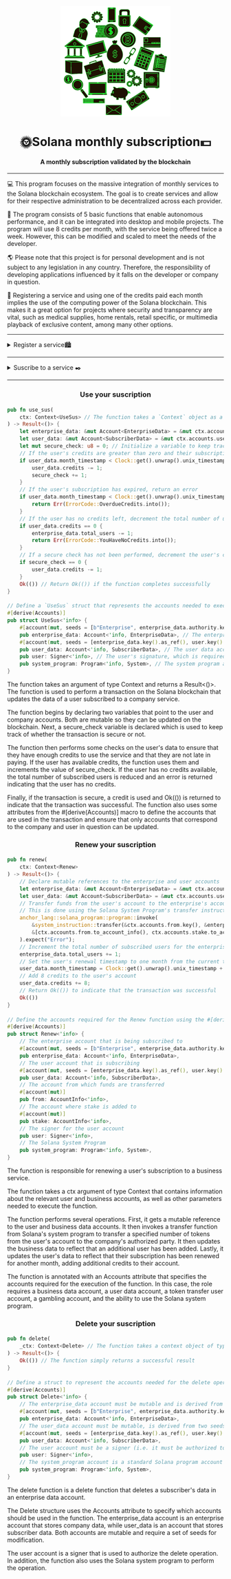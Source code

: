 <div align="center">

![suscription](/suscription.png)


<h1>🌞Solana monthly subscription💵</h1>
<h4>A monthly subscription validated by the blockchain</h4>
</div>

---

<div>
  💻 This program focuses on the massive integration of monthly services to the Solana blockchain ecosystem. The goal is to create services and allow for their respective administration to be decentralized across each provider.

  🔧 The program consists of 5 basic functions that enable autonomous performance, and it can be integrated into desktop and mobile projects. The program will use 8 credits per month, with the service being offered twice a week. However, this can be modified and scaled to meet the needs of the developer.

  🌎 Please note that this project is for personal development and is not subject to any legislation in any country. Therefore, the responsibility of developing applications influenced by it falls on the developer or company in question.

  💪 Registering a service and using one of the credits paid each month implies the use of the computing power of the Solana blockchain. This makes it a great option for projects where security and transparency are vital, such as medical supplies, home rentals, retail specific, or multimedia playback of exclusive content, among many other options.

---

<details>
<summary>Register a service🏙️</summary>

<br>

```rust
pub fn create(
    ctx: Context<Create>,
    share_amount: u64,
    name: String
) -> Result<()> {
    // Get the enterprise_data account and PDA (program-derived address)
    let enterprise_data: &mut Account<EnterpriseData> = &mut ctx.accounts.enterprise_data;
    let (_pda, bump) = Pubkey::find_program_address(&[b"Enterprise", ctx.accounts.user.key().as_ref()], ctx.program_id);
    // Set the authority, name, and other fields in the enterprise_data account
    enterprise_data.authority = ctx.accounts.user.key();
    enterprise_data.bump_original = bump;
    enterprise_data.name = name;
    enterprise_data.total_users = 0;
    enterprise_data.amount_per_month = share_amount;
    enterprise_data.secure_check = Clock::get().unwrap().unix_timestamp + 2332800;
    // Return Ok if successful
    Ok(())
}

// Define a struct for the create function's accounts
#[derive(Accounts)]
pub struct Create<'info> {
    // Initialize enterprise_data account with seeds, payer, and space
    #[account(init, seeds = [b"Enterprise", user.key().as_ref()], bump, payer = user, space = 8 + EnterpriseData::LEN)]
    pub enterprise_data: Account<'info, EnterpriseData>,
    #[account(mut)]
    pub user: Signer<'info>, // mutable user account
    pub system_program: Program<'info, System>, // system program account
}
```
The create function takes three parameters: a Context, a u64 value named share_amount, and a string named name. The return type of the function is Result<()>, which means that the function can return an Ok(()) value on success or an Err value on error.

Inside the function, you define a variable enterprise_data that is a reference to an Account<EnterpriseData> account. This account is initialized using the #[account(init)] macro and is stored in the variable enterprise_data.

The Pubkey::find_program_address function is also used to generate a unique public account address for the company account being created. The address is made up of a seed and a bump value that is generated from the string "Enterprise" and the public key of the user who is creating the account. This address is used as a seed to initialize the company account.

The company account information is updated with the values provided in the function parameters. Finally, an Ok(()) value is returned if the operation was successful.

The function also uses the #[derive(Accounts)] macro to define a Create structure that represents the accounts needed to execute the function. This structure includes an enterprise_data account, a user account, and a system program account. These accounts are passed as arguments to the create function via the ctx parameter, which is of type Context<Create>.

</details>

---

<details>
<summary>Suscribe to a service ✒️ </summary>

<br>

```rust
pub fn suscribe(
    ctx: Context<Suscribe>,
    name: String,
    lastname: String
) -> Result<()> {
    // Check if name or lastname are too long
    if name.chars().count() > 20 {
        return Err(ErrorCode::TooLong.into())
    }
    if lastname.chars().count() > 20 {
        return Err(ErrorCode::TooLong.into())
    }
    // Get mutable reference to user_data account
    let user_data: &mut Account<SubscriberData> = &mut ctx.accounts.user_data;
    // Generate PDA and bump using the keys of the enterprise and user accounts
    let (_pda, bump) = Pubkey::find_program_address(&[ctx.accounts.enterprise_data.key().as_ref(), ctx.accounts.user.key().as_ref()], ctx.program_id);
    // Transfer funds from 'from' account to the enterprise authority account
    anchor_lang::solana_program::program::invoke(
        &system_instruction::transfer(&ctx.accounts.from.key(), &ctx.accounts.enterprise_data.authority, ctx.accounts.enterprise_data.amount_per_month),
        &[ctx.accounts.from.to_account_info(), ctx.accounts.stake.to_account_info().clone()],
    ).expect("Error");
    // Get mutable reference to enterprise_data account
    let enterprise_data: &mut Account<EnterpriseData> = &mut ctx.accounts.enterprise_data;
    // Increment total_users count
    enterprise_data.total_users += 1;
    // Set user_data bump, month_timestamp, and credits
    user_data.bump = bump;
    user_data.month_timestamp = Clock::get().unwrap().unix_timestamp + 2592000;
    user_data.credits = 8;
    // Return Ok if everything is successful
    Ok(())
}

// Define accounts required for subscription
#[derive(Accounts)]
pub struct Suscribe<'info> {
    #[account(mut, seeds = [b"Enterprise", enterprise_data.authority.key().as_ref()], bump = enterprise_data.bump_original)]
    pub enterprise_data: Account<'info, EnterpriseData>,
    #[account(init, seeds = [enterprise_data.key().as_ref(), user.key().as_ref()], bump, payer = from, space = 8 + SubscriberData::LEN)]
    pub user_data: Account<'info, SubscriberData>,
    /// CHECK: This is not dangerous
    #[account(mut)]
    pub from: AccountInfo<'info>,
    /// CHECK: This is not dangerous
    #[account(mut)]
    pub stake: AccountInfo<'info>,
    pub user: Signer<'info>,
    pub system_program: Program<'info, System>,
}
```

The function takes as input the user's information, including their first and last name, as well as the information of the company that provides the service. The function performs several operations, including validating the length of the first and last name, transferring a specified amount of money from the user's account to the company's account, updating company data, and creating a new user account.

In the function itself, various validations and account management operations are performed, including validating the length of the first and last name, transferring an amount of money, updating company data, and creating a new user account.

The feature also uses the blockchain clock to set the subscription expiration date and the number of credits available to the user.

</details>

---

<h3 align="center">Use your suscription</h3>

```rust
pub fn use_sus(
    ctx: Context<UseSus> // The function takes a `Context` object as a parameter
) -> Result<()> {
    let enterprise_data: &mut Account<EnterpriseData> = &mut ctx.accounts.enterprise_data; // Get a mutable reference to the enterprise data account
    let user_data: &mut Account<SubscriberData> = &mut ctx.accounts.user_data; // Get a mutable reference to the user data account
    let mut secure_check: u8 = 0; // Initialize a variable to keep track of whether a secure check has been performed
    // If the user's credits are greater than zero and their subscription has not expired, decrement their credits and perform a secure check
    if user_data.month_timestamp < Clock::get().unwrap().unix_timestamp && user_data.credits > 0 {
        user_data.credits -= 1;
        secure_check += 1;
    }
    // If the user's subscription has expired, return an error
    if user_data.month_timestamp < Clock::get().unwrap().unix_timestamp {
        return Err(ErrorCode::OverdueCredits.into());
    }
    // If the user has no credits left, decrement the total number of users and return an error
    if user_data.credits == 0 {
        enterprise_data.total_users -= 1;
        return Err(ErrorCode::YouHaveNoCredits.into());
    }
    // If a secure check has not been performed, decrement the user's credits and return Ok(())
    if secure_check == 0 {
        user_data.credits -= 1;
    }
    Ok(()) // Return Ok(()) if the function completes successfully
}

// Define a `UseSus` struct that represents the accounts needed to execute the `use_sus` function
#[derive(Accounts)]
pub struct UseSus<'info> {
    #[account(mut, seeds = [b"Enterprise", enterprise_data.authority.key().as_ref()], bump = enterprise_data.bump_original)]
    pub enterprise_data: Account<'info, EnterpriseData>, // The enterprise data account, which is mutable and requires a seed
    #[account(mut, seeds = [enterprise_data.key().as_ref(), user.key().as_ref()], bump = user_data.bump)]
    pub user_data: Account<'info, SubscriberData>, // The user data account, which is mutable and requires two seeds
    pub user: Signer<'info>, // The user's signature, which is required to execute the function
    pub system_program: Program<'info, System>, // The system program account, which is required to execute the function
}
```

The function takes an argument of type Context<UseSus> and returns a Result<()>. The function is used to perform a transaction on the Solana blockchain that updates the data of a user subscribed to a company service.

The function begins by declaring two variables that point to the user and company accounts. Both are mutable so they can be updated on the blockchain. Next, a secure_check variable is declared which is used to keep track of whether the transaction is secure or not.

The function then performs some checks on the user's data to ensure that they have enough credits to use the service and that they are not late in paying. If the user has available credits, the function uses them and increments the value of secure_check. If the user has no credits available, the total number of subscribed users is reduced and an error is returned indicating that the user has no credits.

Finally, if the transaction is secure, a credit is used and Ok(()) is returned to indicate that the transaction was successful. The function also uses some attributes from the #[derive(Accounts)] macro to define the accounts that are used in the transaction and ensure that only accounts that correspond to the company and user in question can be updated.

<h3 align="center">Renew your suscription</h3>

```rust
pub fn renew(
    ctx: Context<Renew>
) -> Result<()> {
    // Declare mutable references to the enterprise and user accounts
    let enterprise_data: &mut Account<EnterpriseData> = &mut ctx.accounts.enterprise_data;
    let user_data: &mut Account<SubscriberData> = &mut ctx.accounts.user_data;
    // Transfer funds from the user's account to the enterprise's account
    // This is done using the Solana System Program's transfer instruction
    anchor_lang::solana_program::program::invoke(
        &system_instruction::transfer(&ctx.accounts.from.key(), &enterprise_data.authority, enterprise_data.amount_per_month),
        &[ctx.accounts.from.to_account_info(), ctx.accounts.stake.to_account_info().clone()],
    ).expect("Error");
    // Increment the total number of subscribed users for the enterprise
    enterprise_data.total_users += 1;
    // Set the user's renewal timestamp to one month from the current timestamp
    user_data.month_timestamp = Clock::get().unwrap().unix_timestamp + 2592000;
    // Add 8 credits to the user's account
    user_data.credits += 8;
    // Return Ok(()) to indicate that the transaction was successful
    Ok(())
}

// Define the accounts required for the Renew function using the #[derive(Accounts)] macro
#[derive(Accounts)]
pub struct Renew<'info> {
    // The enterprise account that is being subscribed to
    #[account(mut, seeds = [b"Enterprise", enterprise_data.authority.key().as_ref()], bump = enterprise_data.bump_original)]
    pub enterprise_data: Account<'info, EnterpriseData>,
    // The user account that is subscribing
    #[account(mut, seeds = [enterprise_data.key().as_ref(), user.key().as_ref()], bump = user_data.bump)]
    pub user_data: Account<'info, SubscriberData>,
    // The account from which funds are transferred
    #[account(mut)]
    pub from: AccountInfo<'info>,
    // The account where stake is added to
    #[account(mut)]
    pub stake: AccountInfo<'info>,
    // The signer for the user account
    pub user: Signer<'info>,
    // The Solana System Program
    pub system_program: Program<'info, System>,
}
```

The function is responsible for renewing a user's subscription to a business service.

The function takes a ctx argument of type Context<Renew> that contains information about the relevant user and business accounts, as well as other parameters needed to execute the function.

The function performs several operations. First, it gets a mutable reference to the user and business data accounts. It then invokes a transfer function from Solana's system program to transfer a specified number of tokens from the user's account to the company's authorized party. It then updates the business data to reflect that an additional user has been added. Lastly, it updates the user's data to reflect that their subscription has been renewed for another month, adding additional credits to their account.

The function is annotated with an Accounts attribute that specifies the accounts required for the execution of the function. In this case, the role requires a business data account, a user data account, a token transfer user account, a gambling account, and the ability to use the Solana system program.

<h3 align="center">Delete your suscription</h3>

```rust
pub fn delete(
    _ctx: Context<Delete> // The function takes a context object of type Delete
) -> Result<()> {
    Ok(()) // The function simply returns a successful result
}

// Define a struct to represent the accounts needed for the delete operation
#[derive(Accounts)]
pub struct Delete<'info> {
    // The enterprise_data account must be mutable and is derived from a seed
    #[account(mut, seeds = [b"Enterprise", enterprise_data.authority.key().as_ref()], bump = enterprise_data.bump_original)]
    pub enterprise_data: Account<'info, EnterpriseData>,
    // The user_data account must be mutable, is derived from two seeds, and will be closed upon deletion
    #[account(mut, seeds = [enterprise_data.key().as_ref(), user.key().as_ref()], bump = user_data.bump, close = enterprise_data)]
    pub user_data: Account<'info, SubscriberData>,
    // The user account must be a signer (i.e. it must be authorized to perform the delete operation)
    pub user: Signer<'info>,
    // The system_program account is a standard Solana program account used for system-level operations
    pub system_program: Program<'info, System>,
}
```

The delete function is a delete function that deletes a subscriber's data in an enterprise data account.

The Delete structure uses the Accounts attribute to specify which accounts should be used in the function. The enterprise_data account is an enterprise account that stores company data, while user_data is an account that stores subscriber data. Both accounts are mutable and require a set of seeds for modification.

The user account is a signer that is used to authorize the delete operation. In addition, the function also uses the Solana system program to perform the operation.

</div>
